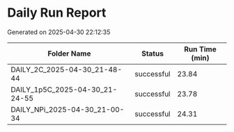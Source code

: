 # Daily Run Report
Generated on 2025-04-30 22:12:35

| Folder Name | Status     | Run Time (min) |
|-------------|------------|----------------|
| DAILY_2C_2025-04-30_21-48-44 | successful | 23.84 |
| DAILY_1p5C_2025-04-30_21-24-55 | successful | 23.78 |
| DAILY_NPi_2025-04-30_21-00-34 | successful | 24.31 |
